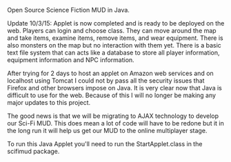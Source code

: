 Open Source Science Fiction MUD in Java.

Update 10/3/15:
Applet is now completed and is ready to be deployed on the web. Players can login and choose class. They can move around the map and take items, examine items, remove items, and wear equipment. There is also monsters on the map but no interaction with them yet. There is a basic text file system that can acts like a database to store all player information, equipment information and NPC information.

After trying for 2 days to host an applet on Amazon web services and on localhost using Tomcat I could not by pass all the security issues that Firefox and other browsers impose on Java. It is very clear now that Java is difficult to use for the web. Because of this I will no longer be making any major updates to this project.

The good news is that we will be migrating to AJAX technology to develop our Sci-Fi MUD. This does mean a lot of code will have to be redone but it in the long run it will help us get our MUD to the online multiplayer stage.

To run this Java Applet you'll need to run the StartApplet.class in the scifimud package.

